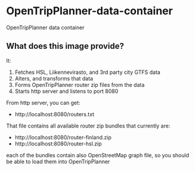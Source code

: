 # OpenTripPlanner-data-container
OpenTripPlanner data container

## What does this image provide?

It:
1. Fetches HSL, Liikennevirasto, and 3rd party city GTFS data
2. Alters, and transforms that data
3. Forms OpenTripPlanner router zip files from the data
4. Starts http server and listens to port 8080

From http server, you can get:
- http://localhost:8080/routers.txt

That file contains all available router zip bundles that currently are:
- http://localhost:8080/router-finland.zip
- http://localhost:8080/router-hsl.zip

each of the bundles contain also OpenStreetMap graph file, so you should be able to load them into OpenTripPlanner
